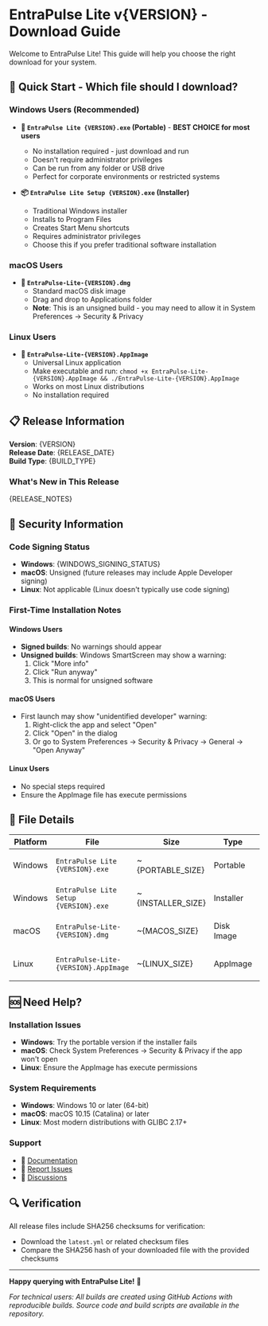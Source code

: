 # EntraPulse Lite v{VERSION} - Download Guide

Welcome to EntraPulse Lite! This guide will help you choose the right download for your system.

## 🚀 Quick Start - Which file should I download?

### Windows Users (Recommended)
- **🎯 `EntraPulse Lite {VERSION}.exe` (Portable)** - **BEST CHOICE for most users**
  - No installation required - just download and run
  - Doesn't require administrator privileges
  - Can be run from any folder or USB drive
  - Perfect for corporate environments or restricted systems

- **📦 `EntraPulse Lite Setup {VERSION}.exe` (Installer)**
  - Traditional Windows installer
  - Installs to Program Files
  - Creates Start Menu shortcuts
  - Requires administrator privileges
  - Choose this if you prefer traditional software installation

### macOS Users
- **🍎 `EntraPulse-Lite-{VERSION}.dmg`**
  - Standard macOS disk image
  - Drag and drop to Applications folder
  - **Note**: This is an unsigned build - you may need to allow it in System Preferences → Security & Privacy

### Linux Users
- **🐧 `EntraPulse-Lite-{VERSION}.AppImage`**
  - Universal Linux application
  - Make executable and run: `chmod +x EntraPulse-Lite-{VERSION}.AppImage && ./EntraPulse-Lite-{VERSION}.AppImage`
  - Works on most Linux distributions
  - No installation required

## 📋 Release Information

**Version**: {VERSION}  
**Release Date**: {RELEASE_DATE}  
**Build Type**: {BUILD_TYPE}

### What's New in This Release
{RELEASE_NOTES}

## 🔐 Security Information

### Code Signing Status
- **Windows**: {WINDOWS_SIGNING_STATUS}
- **macOS**: Unsigned (future releases may include Apple Developer signing)
- **Linux**: Not applicable (Linux doesn't typically use code signing)

### First-Time Installation Notes

#### Windows Users
- **Signed builds**: No warnings should appear
- **Unsigned builds**: Windows SmartScreen may show a warning:
  1. Click "More info" 
  2. Click "Run anyway"
  3. This is normal for unsigned software

#### macOS Users
- First launch may show "unidentified developer" warning:
  1. Right-click the app and select "Open"
  2. Click "Open" in the dialog
  3. Or go to System Preferences → Security & Privacy → General → "Open Anyway"

#### Linux Users
- No special steps required
- Ensure the AppImage file has execute permissions

## 📁 File Details

| Platform | File | Size | Type | Description |
|----------|------|------|------|-------------|
| Windows  | `EntraPulse Lite {VERSION}.exe` | ~{PORTABLE_SIZE} | Portable | No installation required |
| Windows  | `EntraPulse Lite Setup {VERSION}.exe` | ~{INSTALLER_SIZE} | Installer | Traditional Windows installer |
| macOS    | `EntraPulse-Lite-{VERSION}.dmg` | ~{MACOS_SIZE} | Disk Image | Standard macOS application |
| Linux    | `EntraPulse-Lite-{VERSION}.AppImage` | ~{LINUX_SIZE} | AppImage | Universal Linux application |

## 🆘 Need Help?

### Installation Issues
- **Windows**: Try the portable version if the installer fails
- **macOS**: Check System Preferences → Security & Privacy if the app won't open
- **Linux**: Ensure the AppImage has execute permissions

### System Requirements
- **Windows**: Windows 10 or later (64-bit)
- **macOS**: macOS 10.15 (Catalina) or later
- **Linux**: Most modern distributions with GLIBC 2.17+

### Support
- 📖 [Documentation](https://github.com/darrenjrobinson/EntraPulseLite/docs)
- 🐛 [Report Issues](https://github.com/darrenjrobinson/EntraPulseLite/issues)
- 💬 [Discussions](https://github.com/darrenjrobinson/EntraPulseLite/discussions)

## 🔍 Verification

All release files include SHA256 checksums for verification:
- Download the `latest.yml` or related checksum files
- Compare the SHA256 hash of your downloaded file with the provided checksums

---

**Happy querying with EntraPulse Lite!** 🚀

*For technical users: All builds are created using GitHub Actions with reproducible builds. Source code and build scripts are available in the repository.*
